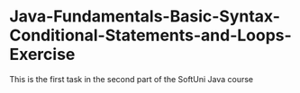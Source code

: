 # Java-Fundamentals-Basic-Syntax-Conditional-Statements-and-Loops-Exercise
This is the first task in the second part of the SoftUni Java course
